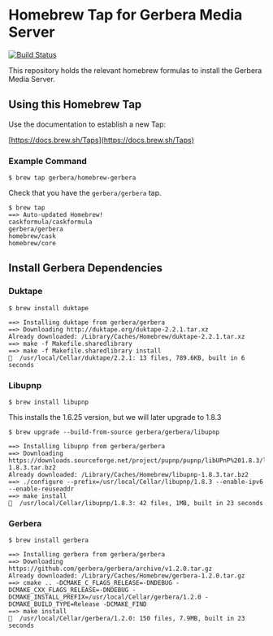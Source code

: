 # Homebrew Tap for Gerbera Media Server

[![Build Status](https://travis-ci.org/gerbera/homebrew-gerbera.svg?branch=master)](https://travis-ci.org/gerbera/homebrew-gerbera)

This repository holds the relevant homebrew formulas to install the Gerbera Media Server.

## Using this Homebrew Tap

Use the documentation to establish a new Tap:

[https://docs.brew.sh/Taps](https://docs.brew.sh/Taps)

### Example Command

```
$ brew tap gerbera/homebrew-gerbera
```

Check that you have the `gerbera/gerbera` tap.

```
$ brew tap
==> Auto-updated Homebrew!
caskformula/caskformula
gerbera/gerbera
homebrew/cask
homebrew/core
```

## Install Gerbera Dependencies

### Duktape

```
$ brew install duktape

==> Installing duktape from gerbera/gerbera
==> Downloading http://duktape.org/duktape-2.2.1.tar.xz
Already downloaded: /Library/Caches/Homebrew/duktape-2.2.1.tar.xz
==> make -f Makefile.sharedlibrary
==> make -f Makefile.sharedlibrary install
🍺  /usr/local/Cellar/duktape/2.2.1: 13 files, 789.6KB, built in 6 seconds
```

### Libupnp

```
$ brew install libupnp
```

This installs the 1.6.25 version, but we will later upgrade to 1.8.3

```
$ brew upgrade --build-from-source gerbera/gerbera/libupnp

==> Installing libupnp from gerbera/gerbera
==> Downloading https://downloads.sourceforge.net/project/pupnp/pupnp/libUPnP%201.8.3/libupnp-1.8.3.tar.bz2
Already downloaded: /Library/Caches/Homebrew/libupnp-1.8.3.tar.bz2
==> ./configure --prefix=/usr/local/Cellar/libupnp/1.8.3 --enable-ipv6 --enable-reuseaddr
==> make install
🍺  /usr/local/Cellar/libupnp/1.8.3: 42 files, 1MB, built in 23 seconds
```

### Gerbera

```
$ brew install gerbera

==> Installing gerbera from gerbera/gerbera
==> Downloading https://github.com/gerbera/gerbera/archive/v1.2.0.tar.gz
Already downloaded: /Library/Caches/Homebrew/gerbera-1.2.0.tar.gz
==> cmake .. -DCMAKE_C_FLAGS_RELEASE=-DNDEBUG -DCMAKE_CXX_FLAGS_RELEASE=-DNDEBUG -DCMAKE_INSTALL_PREFIX=/usr/local/Cellar/gerbera/1.2.0 -DCMAKE_BUILD_TYPE=Release -DCMAKE_FIND
==> make install
🍺  /usr/local/Cellar/gerbera/1.2.0: 150 files, 7.9MB, built in 23 seconds
```

